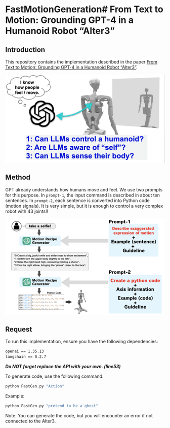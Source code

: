 # FastMotionGeneration# From Text to Motion: Grounding GPT-4 in a Humanoid Robot “Alter3”

## Introduction
This repository contains the implementation described in the paper [From Text to Motion: Grounding GPT-4 in a Humanoid Robot “Alter3”](https://arxiv.org/html/2312.06571v1). 

![Figure 1](./figure/fig_1.png)

## Method
GPT already understands how humans move and feel.  We use two prompts for this purpose. In `prompt-1`, the input command is described in about ten sentences. In `prompt-2`, each sentence is converted into Python code (motion signals). It is very simple, but it is enough to control a very complex robot with 43 joints!!

![Figure 2](./figure/fig_2.png)

## Request
To run this implementation, ensure you have the following dependencies:

```bash
openai == 1.35.13
langchain == 0.2.7
```
***Do NOT forget replace the API with your own. (line53)***

To generate code, use the following command:

```bash
python FastGen.py "Action"
```

Example:
``` bash
python FastGen.py "pretend to be a ghost"
```

Note: You can generate the code, but you will encounter an error if not connected to the Alter3.
